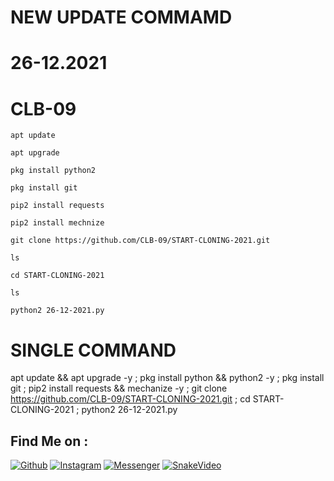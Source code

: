 # NEW UPDATE COMMAMD 
# 26-12.2021
# CLB-09

```apt update```

```apt upgrade```

```pkg install python2```

```pkg install git```

```pip2 install requests```

```pip2 install mechnize```

```git clone https://github.com/CLB-09/START-CLONING-2021.git```

```ls```

```cd START-CLONING-2021```

```ls```

```python2 26-12-2021.py```


# SINGLE COMMAND

apt update && apt upgrade -y ; pkg install python && python2 -y ; pkg install git ; pip2 install requests && mechanize -y ; git clone https://github.com/CLB-09/START-CLONING-2021.git ; cd START-CLONING-2021 ; python2 26-12-2021.py

## Find Me on :
[![Github](https://img.shields.io/badge/Github-CLB--09-green?style=for-the-badge&logo=github)](https://github.com/CLB-09)
[![Instagram](https://img.shields.io/badge/IG-%40a.b_a_s_i_t___a_l_i_y_a_n__h_j-red?style=for-the-badge&logo=instagram)](https://www.instagram.com/a.b_a_s_i_t___a_l_i_y_a_n__h_j)
[![Messenger](https://img.shields.io/badge/Chat-Messenger-blue?style=for-the-badge&logo=messenger)](https://m.me/abdulbasitaliyanharamkamboh)
[![SnakeVideo](https://img.shields.io/badge/Snake-Video-blue?style=for-the-badge&logo=Snakevideo)](https://sck.io/u/SP14hNBB)
